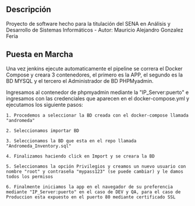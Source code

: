 ## Descripción

Proyecto de software hecho para la titulación del SENA en Análisis y Desarrollo de Sistemas Informáticos - Autor: Mauricio Alejandro Gonzalez Feria



## Puesta en Marcha

Una vez jenkins ejecute automaticamente el pipeline se correra el Docker Compose y creara 3 contenedores, el primero es la APP, el segundo es la BD MYSQL y el tercero el Administrador de BD PHPMyadmin.

Ingresamos al contenedor de phpmyadmin mediante la "IP_Server:puerto" e ingresamos con las credenciales que aparecen en el docker-compose.yml y ejecutamos los siguiente pasos:


    1. Procedemos a seleccionar la BD creada con el docker-compose llamada "andromeda"
    
    2. Seleccionamos importar BD
    
    3. Seleccionamos la BD que esta en el repo llamada "Andromeda_Inventory.sql"
    
    4. Finalizamos haciendo click en Import y se creara la BD
    
    5. Seleccionamos la opción Privilegios y creamos un nuevo usuario con nombre "root" y contraseña "mypass123" (se puede cambiar) y le damos todos los permisos
    
    6. Finalmente iniciamos la app en el navegador de su preferencia mediante "IP_Server:puerto" en el caso de DEV y QA, para el caso de Produccion esta expuesto en el puerto 80 mediante certificado SSL


